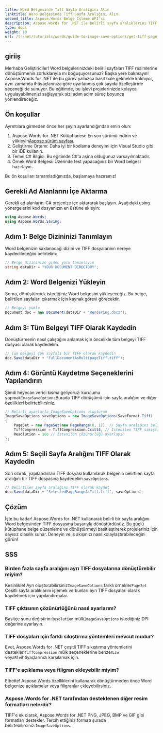 ```yaml
---
title: Word Belgesinde Tiff Sayfa Aralığını Alın
linktitle: Word Belgesinde Tiff Sayfa Aralığını Alın
second_title: Aspose.Words Belge İşleme API'si
description: Aspose.Words for .NET ile belirli sayfa aralıklarını TIFF görüntülerine nasıl kolayca dönüştüreceğinizi öğrenin. Bu adım adım kılavuz sizi tüm süreçte yönlendirir.
type: docs
weight: 10
url: /tr/net/tutorials/words/guide-to-image-save-options/get-tiff-page-range-word-document/
---
```

## giriiş

Merhaba Geliştiriciler! Word belgelerinizdeki belirli sayfaları TIFF resimlerine dönüştürmenin zorluklarıyla mı boğuşuyorsunuz? Başka yere bakmayın! Aspose.Words for .NET ile bu görev yalnızca basit hale gelmekle kalmıyor, aynı zamanda ihtiyaçlarınıza göre uyarlanmış çok sayıda özelleştirme seçeneği de sunuyor. Bu eğitimde, bu işlevi projelerinizde kolayca uygulayabilmenizi sağlayarak sizi adım adım süreç boyunca yönlendireceğiz.

## Ön koşullar

Ayrıntılara girmeden önce her şeyin ayarlandığından emin olun:

1.  Aspose.Words for .NET Kütüphanesi: En son sürümü indirin ve yükleyin[Aspose sürüm sayfası](https://releases.aspose.com/words/net/).
2. Geliştirme Ortamı: Daha iyi bir kodlama deneyimi için Visual Studio gibi bir IDE kullanın.
3. Temel C# Bilgisi: Bu eğitimde C#'a aşina olduğunuz varsayılmaktadır.
4. Örnek Word Belgesi: Üzerinde test yapacağınız bir Word belgesi hazırlayın.

Bu ön koşulları tamamladığınızda, başlamaya hazırsınız!

## Gerekli Ad Alanlarını İçe Aktarma

Gerekli ad alanlarını C# projenize içe aktararak başlayın. Aşağıdaki using yönergelerini kod dosyanızın en üstüne ekleyin:

```csharp
using Aspose.Words;
using Aspose.Words.Saving;
```

## Adım 1: Belge Dizininizi Tanımlayın

Word belgenizin saklanacağı dizini ve TIFF dosyalarının nereye kaydedileceğini belirtelim:

```csharp
// Belge dizininize giden yolu tanımlayın
string dataDir = "YOUR DOCUMENT DIRECTORY";
```

## Adım 2: Word Belgenizi Yükleyin

Sonra, dönüştürmek istediğiniz Word belgesini yükleyeceğiz. Bu belge, belirtilen sayfaları çıkarmak için kaynak görevi görecektir.

```csharp
// Belgeyi yükle
Document doc = new Document(dataDir + "Rendering.docx");
```

## Adım 3: Tüm Belgeyi TIFF Olarak Kaydedin

Dönüştürmenin nasıl çalıştığını anlamak için öncelikle tüm belgeyi TIFF dosyası olarak kaydedelim.

```csharp
// Tüm belgeyi çok sayfalı bir TIFF olarak kaydedin
doc.Save(dataDir + "FullDocumentAsMultipageTiff.tiff");
```

## Adım 4: Görüntü Kaydetme Seçeneklerini Yapılandırın

 Şimdi heyecan verici kısma geliyoruz: kurulumu yapmak`ImageSaveOptions`Burada TIFF dönüşümü için sayfa aralığını ve diğer özellikleri belirtebilirsiniz.

```csharp
// Belirli ayarlarla ImageSaveOptions oluşturun
ImageSaveOptions saveOptions = new ImageSaveOptions(SaveFormat.Tiff)
{
    PageSet = new PageSet(new PageRange(0, 1)), // Sayfa aralığını belirtin (sıfırdan başlayan)
    TiffCompression = TiffCompression.Ccitt4, // İstenilen TIFF sıkıştırmasını ayarlayın
    Resolution = 160 // İstenilen çözünürlüğü ayarlayın
};
```

## Adım 5: Seçili Sayfa Aralığını TIFF Olarak Kaydedin

Son olarak, yapılandırılan TIFF dosyası kullanılarak belgenin belirtilen sayfa aralığını bir TIFF dosyasına kaydedelim.`saveOptions`.

```csharp
// Belirtilen sayfa aralığını TIFF olarak kaydet
doc.Save(dataDir + "SelectedPageRangeAsTiff.tiff", saveOptions);
```

## Çözüm

İşte bu kadar! Aspose.Words for .NET kullanarak belirli bir sayfa aralığını Word belgesinden TIFF dosyasına başarıyla dönüştürdünüz. Bu güçlü kütüphane belge düzenleme ve dönüştürmeyi basitleştirerek projeleriniz için sayısız olasılık sunar. Deneyin ve iş akışınızı nasıl kolaylaştırabileceğini görün!

## SSS

### Birden fazla sayfa aralığını ayrı TIFF dosyalarına dönüştürebilir miyim?

 Kesinlikle! Ayrı oluşturabilirsiniz`ImageSaveOptions` farklı örnekler`PageSet` Çeşitli sayfa aralıklarını işlemek ve bunları ayrı TIFF dosyaları olarak kaydetmek için yapılandırmalar.

### TIFF çıktısının çözünürlüğünü nasıl ayarlarım?

 Basitçe şunu değiştirin:`Resolution` mülk`ImageSaveOptions` istediğiniz DPI değerine ayarlayın.

### TIFF dosyaları için farklı sıkıştırma yöntemleri mevcut mudur?

 Evet, Aspose.Words for .NET çeşitli TIFF sıkıştırma yöntemlerini destekler.`TiffCompression` mülk seçeneklerine benzer`Lzw` veya`Rle`ihtiyaçlarınızı karşılamak için.

### TIFF'e açıklama veya filigran ekleyebilir miyim?

Elbette! Aspose.Words özelliklerini kullanarak dönüştürmeden önce Word belgenize açıklamalar veya filigranlar ekleyebilirsiniz.

### Aspose.Words for .NET tarafından desteklenen diğer resim formatları nelerdir?

 TIFF'e ek olarak, Aspose.Words for .NET PNG, JPEG, BMP ve GIF gibi formatları destekler. Tercih ettiğiniz formatı şurada belirtebilirsiniz:`ImageSaveOptions`.